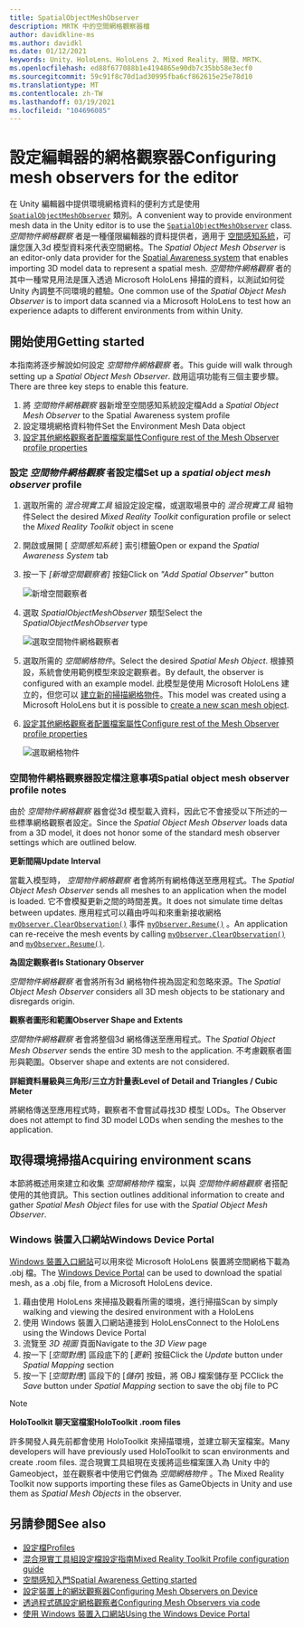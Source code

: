 ```yaml
---
title: SpatialObjectMeshObserver
description: MRTK 中的空間網格觀察器檔
author: davidkline-ms
ms.author: davidkl
ms.date: 01/12/2021
keywords: Unity、HoloLens、HoloLens 2、Mixed Reality、開發、MRTK、
ms.openlocfilehash: ed88f677088b1e4194865e90db7c35bb58e3ecf0
ms.sourcegitcommit: 59c91f8c70d1ad30995fba6cf862615e25e78d10
ms.translationtype: MT
ms.contentlocale: zh-TW
ms.lasthandoff: 03/19/2021
ms.locfileid: "104696085"
---
```

# <a name="configuring-mesh-observers-for-the-editor"></a><span data-ttu-id="e9fd2-104">設定編輯器的網格觀察器</span><span class="sxs-lookup"><span data-stu-id="e9fd2-104">Configuring mesh observers for the editor</span></span>

<span data-ttu-id="e9fd2-105">在 Unity 編輯器中提供環境網格資料的便利方式是使用 [`SpatialObjectMeshObserver`](xref:Microsoft.MixedReality.Toolkit.SpatialObjectMeshObserver.SpatialObjectMeshObserver) 類別。</span><span class="sxs-lookup"><span data-stu-id="e9fd2-105">A convenient way to provide environment mesh data in the Unity editor is to use the [`SpatialObjectMeshObserver`](xref:Microsoft.MixedReality.Toolkit.SpatialObjectMeshObserver.SpatialObjectMeshObserver) class.</span></span> <span data-ttu-id="e9fd2-106">*空間物件網格觀察* 者是一種僅限編輯器的資料提供者，適用于 [空間感知系統](spatial-awareness-getting-started.md)，可讓您匯入3d 模型資料來代表空間網格。</span><span class="sxs-lookup"><span data-stu-id="e9fd2-106">The *Spatial Object Mesh Observer* is an editor-only data provider for the [Spatial Awareness system](spatial-awareness-getting-started.md) that enables importing 3D model data to represent a spatial mesh.</span></span> <span data-ttu-id="e9fd2-107">*空間物件網格觀察* 者的其中一種常見用法是匯入透過 Microsoft HoloLens 掃描的資料，以測試如何從 Unity 內調整不同環境的體驗。</span><span class="sxs-lookup"><span data-stu-id="e9fd2-107">One common use of the *Spatial Object Mesh Observer* is to import data scanned via a Microsoft HoloLens to test how an experience adapts to different environments from within Unity.</span></span>

## <a name="getting-started"></a><span data-ttu-id="e9fd2-108">開始使用</span><span class="sxs-lookup"><span data-stu-id="e9fd2-108">Getting started</span></span>

<span data-ttu-id="e9fd2-109">本指南將逐步解說如何設定 *空間物件網格觀察* 者。</span><span class="sxs-lookup"><span data-stu-id="e9fd2-109">This guide will walk through setting up a *Spatial Object Mesh Observer*.</span></span> <span data-ttu-id="e9fd2-110">啟用這項功能有三個主要步驟。</span><span class="sxs-lookup"><span data-stu-id="e9fd2-110">There are three key steps to enable this feature.</span></span>

1. <span data-ttu-id="e9fd2-111">將 *空間物件網格觀察* 器新增至空間感知系統設定檔</span><span class="sxs-lookup"><span data-stu-id="e9fd2-111">Add a *Spatial Object Mesh Observer* to the Spatial Awareness system profile</span></span>
1. <span data-ttu-id="e9fd2-112">設定環境網格資料物件</span><span class="sxs-lookup"><span data-stu-id="e9fd2-112">Set the Environment Mesh Data object</span></span>
1. [<span data-ttu-id="e9fd2-113">設定其他網格觀察者配置檔案屬性</span><span class="sxs-lookup"><span data-stu-id="e9fd2-113">Configure rest of the Mesh Observer profile properties</span></span>](configuring-spatial-awareness-mesh-observer.md)

### <a name="set-up-a-spatial-object-mesh-observer-profile"></a><span data-ttu-id="e9fd2-114">設定 *空間物件網格觀察* 者設定檔</span><span class="sxs-lookup"><span data-stu-id="e9fd2-114">Set up a *spatial object mesh observer* profile</span></span>

1. <span data-ttu-id="e9fd2-115">選取所需的 *混合現實工具* 組設定設定檔，或選取場景中的 *混合現實工具* 組物件</span><span class="sxs-lookup"><span data-stu-id="e9fd2-115">Select the desired *Mixed Reality Toolkit* configuration profile or select the *Mixed Reality Toolkit* object in scene</span></span>
1. <span data-ttu-id="e9fd2-116">開啟或展開 [ *空間感知系統* ] 索引標籤</span><span class="sxs-lookup"><span data-stu-id="e9fd2-116">Open or expand the *Spatial Awareness System* tab</span></span>
1. <span data-ttu-id="e9fd2-117">按一下 *[新增空間觀察者]* 按鈕</span><span class="sxs-lookup"><span data-stu-id="e9fd2-117">Click on *"Add Spatial Observer"* button</span></span>

    ![新增空間觀察者](../images/spatial-awareness/AddObserver.png)

1. <span data-ttu-id="e9fd2-119">選取 *SpatialObjectMeshObserver* 類型</span><span class="sxs-lookup"><span data-stu-id="e9fd2-119">Select the *SpatialObjectMeshObserver* type</span></span>

    ![選取空間物件網格觀察者](../images/spatial-awareness/SelectObjectObserver.png)

1. <span data-ttu-id="e9fd2-121">選取所需的 *空間網格物件*。</span><span class="sxs-lookup"><span data-stu-id="e9fd2-121">Select the desired *Spatial Mesh Object*.</span></span> <span data-ttu-id="e9fd2-122">根據預設，系統會使用範例模型來設定觀察者。</span><span class="sxs-lookup"><span data-stu-id="e9fd2-122">By default, the observer is configured with an example model.</span></span> <span data-ttu-id="e9fd2-123">此模型是使用 Microsoft HoloLens 建立的，但您可以 [建立新的掃描網格物件](#acquiring-environment-scans)。</span><span class="sxs-lookup"><span data-stu-id="e9fd2-123">This model was created using a Microsoft HoloLens but it is possible to [create a new scan mesh object](#acquiring-environment-scans).</span></span>
1. [<span data-ttu-id="e9fd2-124">設定其他網格觀察者配置檔案屬性</span><span class="sxs-lookup"><span data-stu-id="e9fd2-124">Configure rest of the Mesh Observer profile properties</span></span>](configuring-spatial-awareness-mesh-observer.md)

    ![選取網格物件](../images/spatial-awareness/ObjectObserverProfile.png)

### <a name="spatial-object-mesh-observer-profile-notes"></a><span data-ttu-id="e9fd2-126">空間物件網格觀察器設定檔注意事項</span><span class="sxs-lookup"><span data-stu-id="e9fd2-126">Spatial object mesh observer profile notes</span></span>

<span data-ttu-id="e9fd2-127">由於 *空間物件網格觀察* 器會從3d 模型載入資料，因此它不會接受以下所述的一些標準網格觀察者設定。</span><span class="sxs-lookup"><span data-stu-id="e9fd2-127">Since the *Spatial Object Mesh Observer* loads data from a 3D model, it does not honor some of the standard mesh observer settings which are outlined below.</span></span>

<span data-ttu-id="e9fd2-128">**更新間隔**</span><span class="sxs-lookup"><span data-stu-id="e9fd2-128">**Update Interval**</span></span>

<span data-ttu-id="e9fd2-129">當載入模型時，  *空間物件網格觀察* 者會將所有網格傳送至應用程式。</span><span class="sxs-lookup"><span data-stu-id="e9fd2-129">The  *Spatial Object Mesh Observer* sends all meshes to an application when the model is loaded.</span></span> <span data-ttu-id="e9fd2-130">它不會模擬更新之間的時間差異。</span><span class="sxs-lookup"><span data-stu-id="e9fd2-130">It does not simulate time deltas between updates.</span></span> <span data-ttu-id="e9fd2-131">應用程式可以藉由呼叫和來重新接收網格 [`myObserver.ClearObservation()`](xref:Microsoft.MixedReality.Toolkit.SpatialAwareness.IMixedRealitySpatialAwarenessObserver.ClearObservations) 事件 [`myObserver.Resume()`](xref:Microsoft.MixedReality.Toolkit.SpatialAwareness.IMixedRealitySpatialAwarenessObserver.Resume) 。</span><span class="sxs-lookup"><span data-stu-id="e9fd2-131">An application can re-receive the mesh events by calling [`myObserver.ClearObservation()`](xref:Microsoft.MixedReality.Toolkit.SpatialAwareness.IMixedRealitySpatialAwarenessObserver.ClearObservations) and [`myObserver.Resume()`](xref:Microsoft.MixedReality.Toolkit.SpatialAwareness.IMixedRealitySpatialAwarenessObserver.Resume).</span></span>

<span data-ttu-id="e9fd2-132">**為固定觀察者**</span><span class="sxs-lookup"><span data-stu-id="e9fd2-132">**Is Stationary Observer**</span></span>

<span data-ttu-id="e9fd2-133">*空間物件網格觀察* 者會將所有3d 網格物件視為固定和忽略來源。</span><span class="sxs-lookup"><span data-stu-id="e9fd2-133">The *Spatial Object Mesh Observer* considers all 3D mesh objects to be stationary and disregards origin.</span></span>

<span data-ttu-id="e9fd2-134">**觀察者圖形和範圍**</span><span class="sxs-lookup"><span data-stu-id="e9fd2-134">**Observer Shape and Extents**</span></span>

<span data-ttu-id="e9fd2-135">*空間物件網格觀察* 者會將整個3d 網格傳送至應用程式。</span><span class="sxs-lookup"><span data-stu-id="e9fd2-135">The  *Spatial Object Mesh Observer* sends the entire 3D mesh to the application.</span></span> <span data-ttu-id="e9fd2-136">不考慮觀察者圖形與範圍。</span><span class="sxs-lookup"><span data-stu-id="e9fd2-136">Observer shape and extents are not considered.</span></span>

<span data-ttu-id="e9fd2-137">**詳細資料層級與三角形/三立方計量表**</span><span class="sxs-lookup"><span data-stu-id="e9fd2-137">**Level of Detail and Triangles / Cubic Meter**</span></span>

<span data-ttu-id="e9fd2-138">將網格傳送至應用程式時，觀察者不會嘗試尋找3D 模型 LODs。</span><span class="sxs-lookup"><span data-stu-id="e9fd2-138">The Observer does not attempt to find 3D model LODs when sending the meshes to the application.</span></span>

## <a name="acquiring-environment-scans"></a><span data-ttu-id="e9fd2-139">取得環境掃描</span><span class="sxs-lookup"><span data-stu-id="e9fd2-139">Acquiring environment scans</span></span>

<span data-ttu-id="e9fd2-140">本節將概述用來建立和收集 *空間網格物件* 檔案，以與 *空間物件網格觀察* 者搭配使用的其他資訊。</span><span class="sxs-lookup"><span data-stu-id="e9fd2-140">This section outlines additional information to create and gather *Spatial Mesh Object* files for use with the *Spatial Object Mesh Observer*.</span></span>

### <a name="windows-device-portal"></a><span data-ttu-id="e9fd2-141">Windows 裝置入口網站</span><span class="sxs-lookup"><span data-stu-id="e9fd2-141">Windows Device Portal</span></span>

<span data-ttu-id="e9fd2-142">[Windows 裝置入口網站](https://docs.microsoft.com/windows/mixed-reality/using-the-windows-device-portal)可以用來從 Microsoft HoloLens 裝置將空間網格下載為 .obj 檔。</span><span class="sxs-lookup"><span data-stu-id="e9fd2-142">The [Windows Device Portal](https://docs.microsoft.com/windows/mixed-reality/using-the-windows-device-portal) can be used to download the spatial mesh, as a .obj file, from a Microsoft HoloLens device.</span></span>

1. <span data-ttu-id="e9fd2-143">藉由使用 HoloLens 來掃描及觀看所需的環境，進行掃描</span><span class="sxs-lookup"><span data-stu-id="e9fd2-143">Scan by simply walking and viewing the desired environment with a HoloLens</span></span>
1. <span data-ttu-id="e9fd2-144">使用 Windows 裝置入口網站連接到 HoloLens</span><span class="sxs-lookup"><span data-stu-id="e9fd2-144">Connect to the HoloLens using the Windows Device Portal</span></span>
1. <span data-ttu-id="e9fd2-145">流覽至 *3D 視圖* 頁面</span><span class="sxs-lookup"><span data-stu-id="e9fd2-145">Navigate to the *3D View* page</span></span>
1. <span data-ttu-id="e9fd2-146">按一下 [*空間對應*] 區段底下的 [*更新*] 按鈕</span><span class="sxs-lookup"><span data-stu-id="e9fd2-146">Click the *Update* button under *Spatial Mapping* section</span></span>
1. <span data-ttu-id="e9fd2-147">按一下 [*空間對應*] 區段下的 [*儲存*] 按鈕，將 OBJ 檔案儲存至 PC</span><span class="sxs-lookup"><span data-stu-id="e9fd2-147">Click the *Save* button under *Spatial Mapping* section to save the obj file to PC</span></span>

> [!NOTE]
> <span data-ttu-id="e9fd2-148">**HoloToolkit 聊天室檔案**</span><span class="sxs-lookup"><span data-stu-id="e9fd2-148">**HoloToolkit .room files**</span></span>
>
> <span data-ttu-id="e9fd2-149">許多開發人員先前都會使用 HoloToolkit 來掃描環境，並建立聊天室檔案。</span><span class="sxs-lookup"><span data-stu-id="e9fd2-149">Many developers will have previously used HoloToolkit to scan environments and create .room files.</span></span> <span data-ttu-id="e9fd2-150">混合現實工具組現在支援將這些檔案匯入為 Unity 中的 Gameobject，並在觀察者中使用它們做為 *空間網格物件* 。</span><span class="sxs-lookup"><span data-stu-id="e9fd2-150">The Mixed Reality Toolkit now supports importing these files as GameObjects in Unity and use them as *Spatial Mesh Objects* in the observer.</span></span>

## <a name="see-also"></a><span data-ttu-id="e9fd2-151">另請參閱</span><span class="sxs-lookup"><span data-stu-id="e9fd2-151">See also</span></span>

- [<span data-ttu-id="e9fd2-152">設定檔</span><span class="sxs-lookup"><span data-stu-id="e9fd2-152">Profiles</span></span>](../profiles/profiles.md)
- [<span data-ttu-id="e9fd2-153">混合現實工具組設定檔設定指南</span><span class="sxs-lookup"><span data-stu-id="e9fd2-153">Mixed Reality Toolkit Profile configuration guide</span></span>](../../configuration/mixed-reality-configuration-guide.md)
- [<span data-ttu-id="e9fd2-154">空間感知入門</span><span class="sxs-lookup"><span data-stu-id="e9fd2-154">Spatial Awareness Getting started</span></span>](spatial-awareness-getting-started.md)
- [<span data-ttu-id="e9fd2-155">設定裝置上的網狀觀察器</span><span class="sxs-lookup"><span data-stu-id="e9fd2-155">Configuring Mesh Observers on Device</span></span>](configuring-spatial-awareness-mesh-observer.md)
- [<span data-ttu-id="e9fd2-156">透過程式碼設定網格觀察者</span><span class="sxs-lookup"><span data-stu-id="e9fd2-156">Configuring Mesh Observers via code</span></span>](usage-guide.md)
- [<span data-ttu-id="e9fd2-157">使用 Windows 裝置入口網站</span><span class="sxs-lookup"><span data-stu-id="e9fd2-157">Using the Windows Device Portal</span></span>](https://docs.microsoft.com/windows/mixed-reality/using-the-windows-device-portal)
